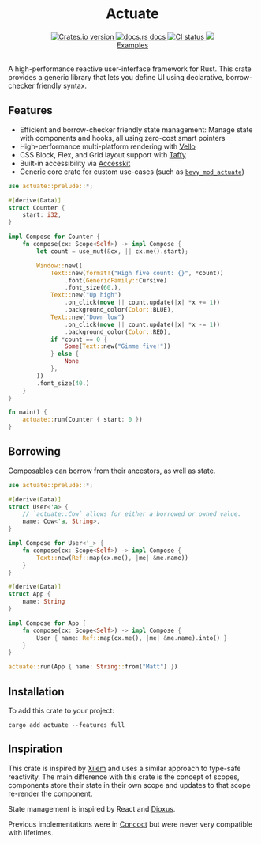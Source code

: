 <div align="center">
  <h1>Actuate</h1>
  <a href="https://crates.io/crates/actuate">
    <img src="https://img.shields.io/crates/v/actuate?style=flat-square"
    alt="Crates.io version" />
  </a>
  <a href="https://docs.rs/actuate">
    <img src="https://img.shields.io/badge/docs-latest-blue.svg?style=flat-square"
      alt="docs.rs docs" />
  </a>
   <a href="https://github.com/actuate-rs/actuate/actions">
    <img src="https://github.com/actuate-rs/actuate/actions/workflows/ci.yml/badge.svg"
      alt="CI status" />
  </a>
  <a href="https://discord.gg/AbyAdew3">
    <img src="https://img.shields.io/discord/1306713440873877576.svg?label=&logo=discord&logoColor=ffffff&color=7389D8&labelColor=6A7EC2" />
</div>

<div align="center">
 <a href="https://github.com/actuate-rs/actuate/tree/main/examples">Examples</a>
</div>

<br />

A high-performance reactive user-interface framework for Rust.
This crate provides a generic library that lets you define UI using declarative, borrow-checker friendly syntax.

## Features

- Efficient and borrow-checker friendly state management: Manage state with components and hooks, all using zero-cost smart pointers
- High-performance multi-platform rendering with [Vello](https://github.com/linebender/vello)
- CSS Block, Flex, and Grid layout support with [Taffy](https://github.com/DioxusLabs/taffy)
- Built-in accessibility via [Accesskit](https://github.com/AccessKit/accesskit)
- Generic core crate for custom use-cases (such as [`bevy_mod_actuate`](https://github.com/actuate-rs/bevy_mod_actuate))

```rust
use actuate::prelude::*;

#[derive(Data)]
struct Counter {
    start: i32,
}

impl Compose for Counter {
    fn compose(cx: Scope<Self>) -> impl Compose {
        let count = use_mut(&cx, || cx.me().start);

        Window::new((
            Text::new(format!("High five count: {}", *count))
                .font(GenericFamily::Cursive)
                .font_size(60.),
            Text::new("Up high")
                .on_click(move || count.update(|x| *x += 1))
                .background_color(Color::BLUE),
            Text::new("Down low")
                .on_click(move || count.update(|x| *x -= 1))
                .background_color(Color::RED),
            if *count == 0 {
                Some(Text::new("Gimme five!"))
            } else {
                None
            },
        ))
        .font_size(40.)
    }
}

fn main() {
    actuate::run(Counter { start: 0 })
}
```

## Borrowing
Composables can borrow from their ancestors, as well as state.
```rs
use actuate::prelude::*;

#[derive(Data)]
struct User<'a> {
    // `actuate::Cow` allows for either a borrowed or owned value.
    name: Cow<'a, String>,
}

impl Compose for User<'_> {
    fn compose(cx: Scope<Self>) -> impl Compose {
        Text::new(Ref::map(cx.me(), |me| &me.name))
    }
}

#[derive(Data)]
struct App {
    name: String
}

impl Compose for App {
    fn compose(cx: Scope<Self>) -> impl Compose {
        User { name: Ref::map(cx.me(), |me| &me.name).into() }
    }
}

actuate::run(App { name: String::from("Matt") })
```

## Installation
To add this crate to your project:
```
cargo add actuate --features full
```

## Inspiration
This crate is inspired by [Xilem](https://github.com/linebender/xilem) and uses a similar approach to type-safe reactivity. The main difference with this crate is the concept of scopes, components store their state in their own scope and updates to that scope re-render the component.

State management is inspired by React and [Dioxus](https://github.com/DioxusLabs/dioxus).

Previous implementations were in [Concoct](https://github.com/concoct-rs/concoct) but were never very compatible with lifetimes.
